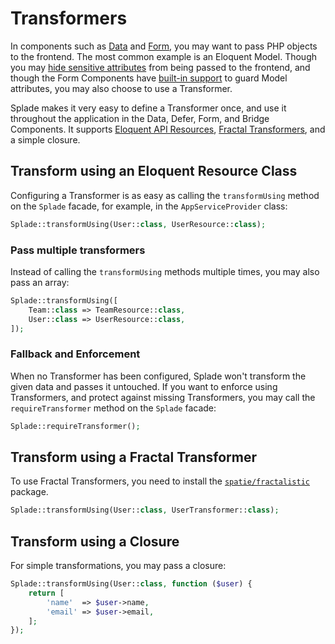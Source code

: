 # Transformers

In components such as [Data](/x-data.md) and [Form](/x-form.md), you may want to pass PHP objects to the frontend. The most common example is an Eloquent Model. Though you may [hide sensitive attributes](https://laravel.com/docs/10.x/eloquent-serialization#hiding-attributes-from-json) from being passed to the frontend, and though the Form Components have [built-in support](/form-model-binding-attributes.md) to guard Model attributes, you may also choose to use a Transformer.

Splade makes it very easy to define a Transformer once, and use it throughout the application in the Data, Defer, Form, and Bridge Components. It supports [Eloquent API Resources](https://laravel.com/docs/10.x/eloquent-resources), [Fractal Transformers](https://fractal.thephpleague.com), and a simple closure.


## Transform using an Eloquent Resource Class

Configuring a Transformer is as easy as calling the `transformUsing` method on the `Splade` facade, for example, in the `AppServiceProvider` class:

```php
Splade::transformUsing(User::class, UserResource::class);
```

### Pass multiple transformers

Instead of calling the `transformUsing` methods multiple times, you may also pass an array:

```php
Splade::transformUsing([
    Team::class => TeamResource::class,
    User::class => UserResource::class,
]);
```

### Fallback and Enforcement

When no Transformer has been configured, Splade won't transform the given data and passes it untouched. If you want to enforce using Transformers, and protect against missing Transformers, you may call the `requireTransformer` method on the `Splade` facade:

```php
Splade::requireTransformer();
```

## Transform using a Fractal Transformer

To use Fractal Transformers, you need to install the [`spatie/fractalistic`](https://github.com/spatie/fractalistic) package.

```php
Splade::transformUsing(User::class, UserTransformer::class);
```

## Transform using a Closure

For simple transformations, you may pass a closure:

```php
Splade::transformUsing(User::class, function ($user) {
    return [
        'name'  => $user->name,
        'email' => $user->email,
    ];
});
```